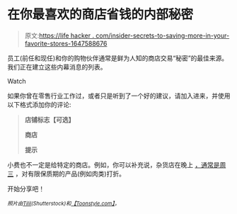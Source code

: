 # 在你最喜欢的商店省钱的内部秘密

> 原文:[https://life hacker . com/insider-secrets-to-saving-more-in-your-favorite-stores-1647588676](https://lifehacker.com/insider-secrets-to-saving-more-at-your-favorite-stores-1647588676)

员工(前任和现任)和你的购物伙伴通常是鲜为人知的商店交易“秘密”的最佳来源。我们正在建立这些内幕消息的列表。

Watch

如果你曾在零售行业工作过，或者只是听到了一个好的建议，请加入进来，并使用以下格式添加你的评论:

> **店铺标志【可选】**
> 
> **商店**
> 
> **提示**

小费也不一定是给特定的商店。例如，你可以补充说，杂货店在晚上 [，通常是周三](https://lifehacker.com/save-on-groceries-by-shopping-late-in-the-evening-espe-5809759) ，对有限保质期的产品(例如肉类)打折。

开始分享吧！

<small>*照片由*</small>[<small>*Tilil*</small>](http://www.shutterstock.com/pic.mhtml?id=92139778&src=id)<small>*(Shutterstock)和*</small>[<small>*【Toonstyle.com】*</small>](http://www.shutterstock.com/pic.mhtml?id=206967448&src=id)<small>*。*</small>